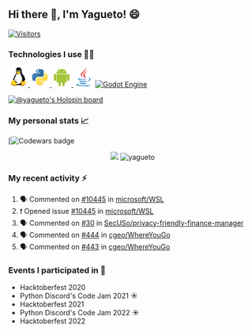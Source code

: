 ## Hi there 👋, I'm Yagueto! 😄


[![Visitors](https://hits.sh/github.com/yagueto/yagueto.svg?style=for-the-badge&label=Visitors&color=007ec6)](https://hits.sh/github.com/yagueto/yagueto/)

### Technologies I use 👨‍💻

<p align="left"> 
<a href="https://www.linux.org" target="_blank"><img src="https://raw.githubusercontent.com/devicons/devicon/master/icons/linux/linux-original.svg" alt="linux" width="40" height="40"/> </a> 
<a href="https://www.python.org" target="_blank"><img src="https://raw.githubusercontent.com/devicons/devicon/master/icons/python/python-original.svg" alt="python" width="40" height="40"/> </a> 
<a href="https://developer.android.com" target="_blank"> <img src="https://raw.githubusercontent.com/devicons/devicon/master/icons/android/android-original.svg" alt="android" width="40" height="40"/> </a>
<a href="https://www.java.com" target="_blank"><img src="https://raw.githubusercontent.com/devicons/devicon/master/icons/java/java-original.svg" alt="java" width="40" height="40"/></a>
<a href="https://www.godotengine.org" target="_blank"><img src="https://cdn.jsdelivr.net/gh/devicons/devicon/icons/godot/godot-original.svg" alt="Godot Engine" width="40" height="40"/> </a>

[![@yagueto's Holopin board](https://holopin.me/yagueto)](https://holopin.io/@yagueto)

### My personal stats 📈
[![Codewars badge](https://www.codewars.com/users/Yagueto/badges/small)
<div align="center"> 
  <a>
    <img src=https://github-readme-stats.vercel.app/api?username=yagueto&count_private=true&show_icons=true width=50%></img>
  </a>
  <img src="https://github-readme-streak-stats.herokuapp.com/?user=yagueto" alt="yagueto" width=49% />
</div>


### My recent activity ⚡

  <!--START_SECTION:activity-->
1. 🗣 Commented on [#10445](https://github.com/microsoft/WSL/issues/10445#issuecomment-1708588735) in [microsoft/WSL](https://github.com/microsoft/WSL)
2. ❗ Opened issue [#10445](https://github.com/microsoft/WSL/issues/10445) in [microsoft/WSL](https://github.com/microsoft/WSL)
3. 🗣 Commented on [#30](https://github.com/SecUSo/privacy-friendly-finance-manager/issues/30#issuecomment-1699489948) in [SecUSo/privacy-friendly-finance-manager](https://github.com/SecUSo/privacy-friendly-finance-manager)
4. 🗣 Commented on [#444](https://github.com/cgeo/WhereYouGo/issues/444#issuecomment-1649599978) in [cgeo/WhereYouGo](https://github.com/cgeo/WhereYouGo)
5. 🗣 Commented on [#443](https://github.com/cgeo/WhereYouGo/issues/443#issuecomment-1648456883) in [cgeo/WhereYouGo](https://github.com/cgeo/WhereYouGo)
  <!--END_SECTION:activity-->
  

### Events I participated in 📆

- Hacktoberfest 2020
- Python Discord's Code Jam 2021 ☀️
- Hacktoberfest 2021
- Python Discord's Code Jam 2022 ☀️
- Hacktoberfest 2022
